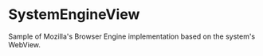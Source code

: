 # SystemEngineView
Sample of Mozilla's Browser Engine implementation based on the system's WebView.
